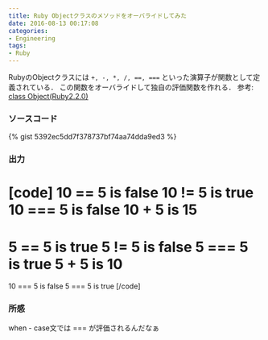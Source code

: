 ```yaml
---
title: Ruby Objectクラスのメソッドをオーバライドしてみた
date: 2016-08-13 00:17:08
categories:
- Engineering
tags:
- Ruby
---
```


RubyのObjectクラスには
`+, -, *, /, ==, ===`
といった演算子が関数として定義されている．
この関数をオーバライドして独自の評価関数を作れる．
参考: [class Object(Ruby2.2.0)](http://docs.ruby-lang.org/ja/2.2.0/class/Object.html)

### ソースコード
{% gist 5392ec5dd7f378737bf74aa74dda9ed3 %}

### 出力
[code]
10 == 5 is false
10 != 5 is true
10 === 5 is false
10 + 5 is 15
=====
5 == 5 is true
5 != 5 is false
5 === 5 is true
5 + 5 is 10
=====
10 === 5 is false
5 === 5 is true
[/code]

### 所感

when - case文では === が評価されるんだなぁ
